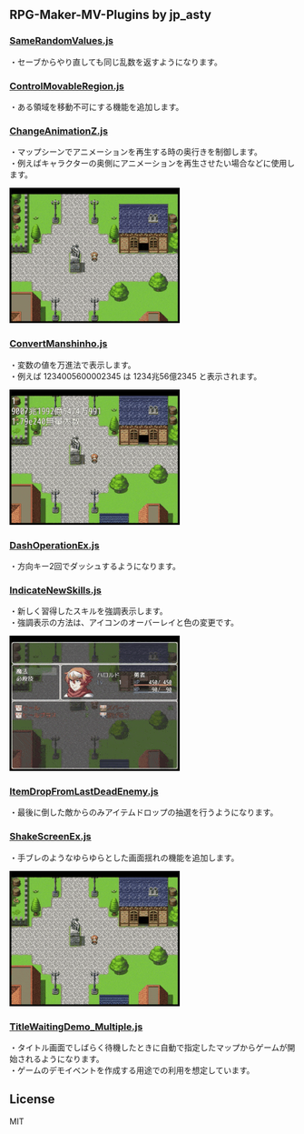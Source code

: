 ## RPG-Maker-MV-Plugins by jp_asty

### [SameRandomValues.js](https://raw.githubusercontent.com/ste0/RPG-Maker-MV-Plugins/main/PluginTest/js/plugins/SameRandomValues.js)
・セーブからやり直しても同じ乱数を返すようになります。  

### [ControlMovableRegion.js](https://raw.githubusercontent.com/ste0/RPG-Maker-MV-Plugins/main/PluginTest/js/plugins/ControlMovableRegion.js)
・ある領域を移動不可にする機能を追加します。  

### [ChangeAnimationZ.js](https://raw.githubusercontent.com/ste0/RPG-Maker-MV-Plugins/main/PluginTest/js/plugins/ChangeAnimationZ.js)
・マップシーンでアニメーションを再生する時の奥行きを制御します。  
・例えばキャラクターの奥側にアニメーションを再生させたい場合などに使用します。  

![result](https://github.com/ste0/RPG-Maker-MV-Plugins/blob/main/PluginTest/gif/ChangeAnimationZ.gif)

### [ConvertManshinho.js](https://raw.githubusercontent.com/ste0/RPG-Maker-MV-Plugins/main/PluginTest/js/plugins/ConvertManshinho.js)
・変数の値を万進法で表示します。  
・例えば 1234005600002345 は 1234兆56億2345 と表示されます。  

![result](https://github.com/ste0/RPG-Maker-MV-Plugins/blob/main/PluginTest/gif/ConvertManshinho.gif)

### [DashOperationEx.js](https://raw.githubusercontent.com/ste0/RPG-Maker-MV-Plugins/main/PluginTest/js/plugins/DashOperationEx.js)
・方向キー2回でダッシュするようになります。  

### [IndicateNewSkills.js](https://raw.githubusercontent.com/ste0/RPG-Maker-MV-Plugins/main/PluginTest/js/plugins/IndicateNewSkills.js)
・新しく習得したスキルを強調表示します。  
・強調表示の方法は、アイコンのオーバーレイと色の変更です。  

![result](https://github.com/ste0/RPG-Maker-MV-Plugins/blob/main/PluginTest/gif/IndicateNewSkills.gif)

### [ItemDropFromLastDeadEnemy.js](https://raw.githubusercontent.com/ste0/RPG-Maker-MV-Plugins/main/PluginTest/js/plugins/ItemDropFromLastDeadEnemy.js)
・最後に倒した敵からのみアイテムドロップの抽選を行うようになります。  

### [ShakeScreenEx.js](https://raw.githubusercontent.com/ste0/RPG-Maker-MV-Plugins/main/PluginTest/js/plugins/ShakeScreenEx.js)
・手ブレのようなゆらゆらとした画面揺れの機能を追加します。  

![result](https://github.com/ste0/RPG-Maker-MV-Plugins/blob/main/PluginTest/gif/ShakeScreenEx.gif)

### [TitleWaitingDemo_Multiple.js](https://raw.githubusercontent.com/ste0/RPG-Maker-MV-Plugins/main/PluginTest/js/plugins/TitleWaitingDemo_Multiple.js)
・タイトル画面でしばらく待機したときに自動で指定したマップからゲームが開始されるようになります。  
・ゲームのデモイベントを作成する用途での利用を想定しています。  

## License
MIT
